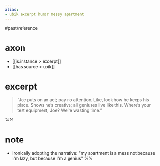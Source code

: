 ```yaml
---
alias:
- ubik excerpt humor messy apartment
---
```

#past/reference

# axon
- [[is.instance > excerpt]]
- [[has.source > ubik]]

# excerpt

> “Joe puts on an act; pay no attention. Like, look how he keeps his place. Shows he’s creative; all geniuses live like this. Where’s your test equipment, Joe? We’re wasting time.”

%%
# note
- ironically adopting the narrative: "my apartment is a mess not because I'm lazy, but because I'm a genius"
%%